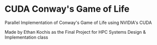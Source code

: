 # CUDA Conway's Game of Life

Parallel Implementation of Conway's Game of Life using NVIDIA's CUDA

Made by Ethan Kochis as the Final Project for HPC Systems Design & Implementation class
